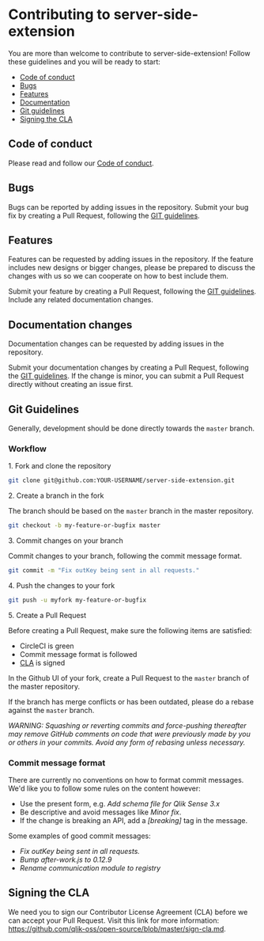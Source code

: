 # Contributing to server-side-extension

You are more than welcome to contribute to server-side-extension! Follow these guidelines and you will be ready to start:

 - [Code of conduct](#code-of-conduct)
 - [Bugs](#bugs)
 - [Features](#features)
 - [Documentation](#documentation)
 - [Git guidelines](#git)
 - [Signing the CLA](#cla)

## <a name="code-of-conduct"></a> Code of conduct

Please read and follow our [Code of conduct](https://github.com/qlik-oss/open-source/blob/master/CODE_OF_CONDUCT.md).

## <a name="bugs"></a> Bugs

Bugs can be reported by adding issues in the repository. Submit your bug fix by creating a Pull Request, following the [GIT guidelines](#git).

## <a name="features"></a> Features

Features can be requested by adding issues in the repository. If the feature includes new designs or bigger changes,
please be prepared to discuss the changes with us so we can cooperate on how to best include them.

Submit your feature by creating a Pull Request, following the [GIT guidelines](#git). Include any related documentation changes.


## <a name="documentation"></a> Documentation changes

Documentation changes can be requested by adding issues in the repository.

Submit your documentation changes by creating a Pull Request, following the [GIT guidelines](#git).
If the change is minor, you can submit a Pull Request directly without creating an issue first.

## <a name="git"></a> Git Guidelines

Generally, development should be done directly towards the `master` branch.

### Workflow

1\. Fork and clone the repository

```sh
git clone git@github.com:YOUR-USERNAME/server-side-extension.git
```

2\. Create a branch in the fork

The branch should be based on the `master` branch in the master repository.

```sh
git checkout -b my-feature-or-bugfix master
```

3\. Commit changes on your branch

Commit changes to your branch, following the commit message format.

```sh
git commit -m "Fix outKey being sent in all requests."
```

4\. Push the changes to your fork

```sh
git push -u myfork my-feature-or-bugfix
```

5\. Create a Pull Request

Before creating a Pull Request, make sure the following items are satisfied:

- CircleCI is green
- Commit message format is followed
- [CLA](#cla) is signed

In the Github UI of your fork, create a Pull Request to the `master` branch of the master repository.

If the branch has merge conflicts or has been outdated, please do a rebase against the `master` branch.

_WARNING: Squashing or reverting commits and force-pushing thereafter may remove GitHub comments on code that were previously made by you or others in your commits. Avoid any form of rebasing unless necessary._


### Commit message format

There are currently no conventions on how to format commit messages. We'd like you to follow some rules on the content however:

- Use the present form, e.g. _Add schema file for Qlik Sense 3.x_
- Be descriptive and avoid messages like _Minor fix_.
- If the change is breaking an API, add a _[breaking]_ tag in the message.

Some examples of good commit messages:

- _Fix outKey being sent in all requests._
- _Bump after-work.js to 0.12.9_
- _Rename communication module to registry_


## <a name="cla"></a> Signing the CLA

We need you to sign our Contributor License Agreement (CLA) before we can accept your Pull Request. Visit this link for more information: https://github.com/qlik-oss/open-source/blob/master/sign-cla.md.
